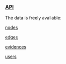 ### [API]

The data is freely available:

[nodes](/api/nodes)

[edges](/api/edges)

[evidences](/api/evidences)

[users](/api/users)

[API]: http://en.wikipedia.org/wiki/Application_programming_interface
